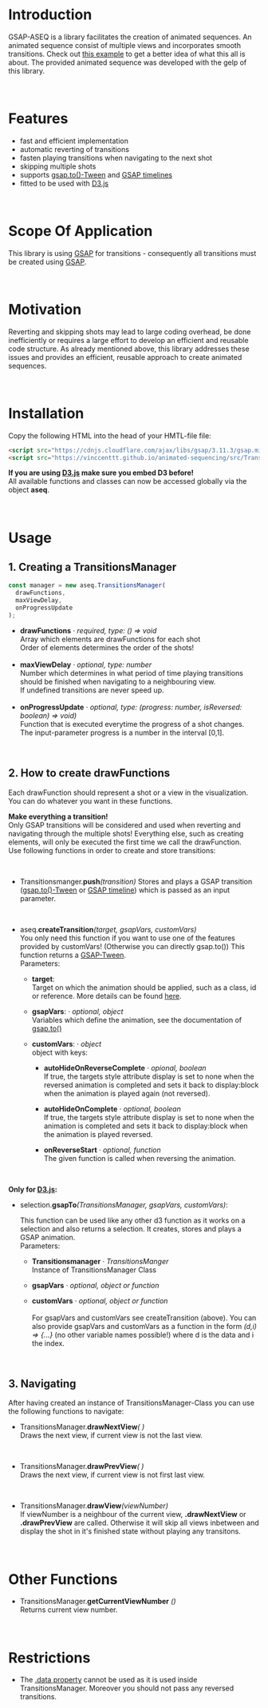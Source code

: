 # **Introduction**

GSAP-ASEQ is a library facilitates the creation of animated sequences. An animated sequence consist of multiple views and incorporates smooth transitions. Check out [this example](https://vinccenttt.github.io/anomaly-heatmap-aseq/) to get a better idea of what this all is about. The provided animated sequence was developed with the gelp of this library.

<br/>

# **Features**

- fast and efficient implementation
- automatic reverting of transitions
- fasten playing transitions when navigating to the next shot
- skipping multiple shots
- supports [gsap.to()-Tween](<https://greensock.com/docs/v3/GSAP/gsap.to()>) and [GSAP timelines](https://greensock.com/docs/v3/GSAP/Timeline)
- fitted to be used with [D3.js](https://d3js.org/)

<br/>

# **Scope Of Application**

This library is using [GSAP](https://greensock.com/) for transitions - consequently all transitions must be created using [GSAP](https://greensock.com/).

<br/>

# **Motivation**

Reverting and skipping shots may lead to large coding overhead, be done inefficiently or requires a large effort to develop an efficient and reusable code structure. As already mentioned above, this library addresses these issues and provides an efficient, reusable approach to create animated sequences.

<br/>

# **Installation**

Copy the following HTML into the head of your HMTL-file file:

```html
<script src="https://cdnjs.cloudflare.com/ajax/libs/gsap/3.11.3/gsap.min.js"></script>
<script src="https://vinccenttt.github.io/animated-sequencing/src/TransitionsManager.js"></script>
```

**If you are using [D3.js](https://d3js.org/) make sure you embed D3 before!**  
All available functions and classes can now be accessed globally via the object **aseq**.

<br/>

# **Usage**

## 1. Creating a TransitionsManager

```js
const manager = new aseq.TransitionsManager(
  drawFunctions,
  maxViewDelay,
  onProgressUpdate
);
```

- **drawFunctions** · _required, type: () => void_  
  Array which elements are drawFunctions for each shot  
  Order of elements determines the order of the shots!  
  <br/>
- **maxViewDelay** · _optional, type: number_  
  Number which determines in what period of time playing transitions should be finished when navigating to a neighbouring view.  
  If undefined transitions are never speed up.  
  <br/>
- **onProgressUpdate** · _optional, type: (progress: number, isReversed: boolean) => void)_  
  Function that is executed everytime the progress of a shot changes.  
  The input-parameter progress is a number in the interval [0,1].

<br/>

## 2. How to create drawFunctions

Each drawFunction should represent a shot or a view in the visualization. You can do whatever you want in these functions.

**Make everything a transition!**  
 Only GSAP transitions will be considered and used when reverting and navigating through the multiple shots! Everything else, such as creating elements, will only be executed the first time we call the drawFunction.  
Use following functions in order to create and store transitions:

<br/>

- Transitionsmanger.**push**_(transition)_
  Stores and plays a GSAP transition ([gsap.to()-Tween](<https://greensock.com/docs/v3/GSAP/gsap.to()>) or [GSAP timeline](https://greensock.com/docs/v3/GSAP/Timeline)) which is passed as an input parameter.

<br/>

- aseq.**createTransition**_(target, gsapVars, customVars)_  
  You only need this function if you want to use one of the features provided by customVars! (Otherwise you can directly gsap.to()) This function returns a [GSAP-Tween](https://greensock.com/docs/v3/GSAP/Tween).  
  Parameters:

    - **target**:  
    Target on which the animation should be applied, such as a class, id or reference. More details can be found [here](<https://greensock.com/docs/v3/GSAP/gsap.to()>).
        
    - **gsapVars**: · _optional, object_  
    Variables which define the animation, see the documentation of [gsap.to()](<https://greensock.com/docs/v3/GSAP/gsap.to()>)
    - **customVars**: · _object_  
    object with keys:

        - **autoHideOnReverseComplete** · _opional, boolean_  
            If true, the targets style attribute display is set to none when the reversed animation is completed and sets it back to display:block when the animation is played again (not reversed).

        - **autoHideOnComplete** · _optional, boolean_  
            If true, the targets style attribute display is set to none when the animation is completed and sets it back to display:block when the animation is played reversed.

        - **onReverseStart** · _optional, function_  
            The given function is called when reversing the animation.

<br/>

**Only for [D3.js](https://d3js.org/):**

- selection.**gsapTo**_(TransitionsManager, gsapVars, customVars)_:

  This function can be used like any other d3 function as it works on a selection and also returns a selection. It creates, stores and plays a GSAP animation.  
   Parameters:

  - **Transitionsmanager** · _TransitionsManger_  
    Instance of TransitionsManager Class

  - **gsapVars** · _optional, object or function_

  - **customVars** · _optional, object or function_
    <br/>  
    For gsapVars and customVars see createTransition (above). You can also provide gsapVars and customVars as a function in the form _(d,i) => {...}_ (no other variable names possible!) where d is the data and i the index.

<br/>

## 3. Navigating

After having created an instance of TransitionsManager-Class you can use the following functions to navigate:

- TransitionsManager.**drawNextView**_( )_  
  Draws the next view, if current view is not the last view.

<br/>

- TransitionsManager.**drawPrevView**_( )_  
  Draws the next view, if current view is not first last view.

<br/>

- TransitionsManager.**drawView**_(viewNumber)_  
   If viewNumber is a neighbour of the current view, **.drawNextView** or **.drawPrevView** are called. Otherwise it will skip all views inbetween and display the shot in it's finished state without playing any transitons.

<br/>

# Other Functions

- TransitionsManager.**getCurrentViewNumber** *()*  
  Returns current view number.

<br/>

# Restrictions

- The [.data property](https://greensock.com/docs/v3/GSAP/Tween/data) cannot be used as it is used inside TransitionsManager. Moreover you should not pass any reversed transitions.
